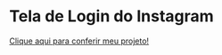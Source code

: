 <h1>Tela de Login do Instagram</h1>
<a href="https://marciovpbarbosa.github.io/tela-de-login-instagram/" target="_blank">Clique aqui para conferir meu projeto!</a>
